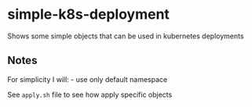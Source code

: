 # simple-k8s-deployment
Shows some simple objects that can be used in kubernetes deployments

## Notes

For simplicity I will:
    - use only default namespace

See `apply.sh` file to see how apply specific objects
